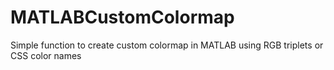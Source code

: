 # MATLABCustomColormap
Simple function to create custom colormap in MATLAB using RGB triplets or CSS color names
